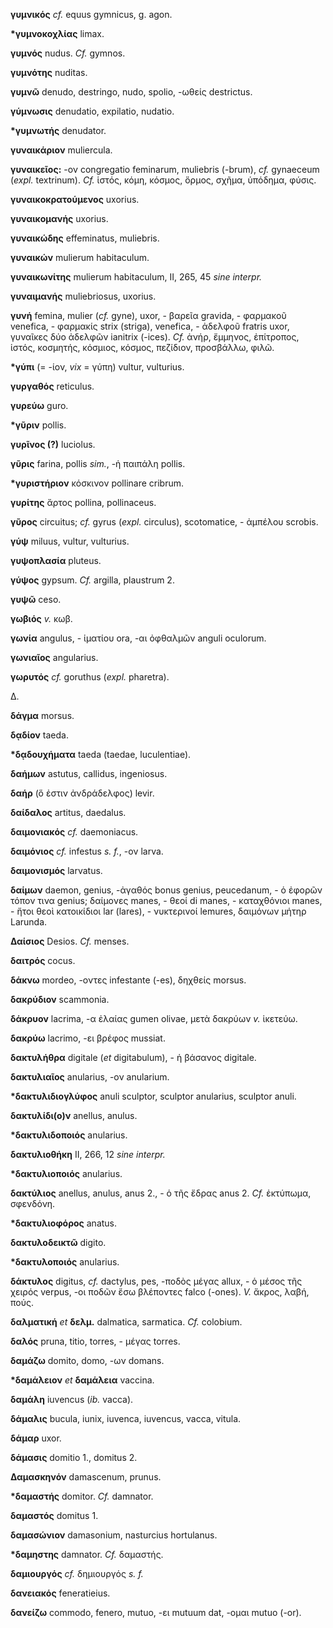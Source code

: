 **γυμνικός** *cf.* equus gymnicus, g. agon.

**\*γυμνοκοχλίας** limax.

**γυμνός** nudus. *Cf.* gymnos.

**γυμνότης** nuditas.

**γυμνῶ** denudo, destringo, nudo, spolio, -ωθείς destrictus.

**γύμνωσις** denudatio, expilatio, nudatio.

**\*γυμνωτής** denudator.

**γυναικάριον** muliercula.

**γυναικεῖος:** -ον congregatio feminarum, muliebris (-brum), *cf.*
gynaeceum (*expl.* textrinum). *Cf.* ἱστός, κόμη, κόσμος, ὅρμος, σχῆμα,
ὑπόδημα, φύσις.

**γυναικοκρατούμενος** uxorius.

**γυναικομανής** uxorius.

**γυναικώδης** effeminatus, muliebris.

**γυναικών** mulierum habitaculum.

**γυναικωνίτης** mulierum habitaculum, II, 265, 45 *sine interpr.*

**γυναιμανής** muliebriosus, uxorius.

**γυνή** femina, mulier (*cf.* gyne), uxor, - βαρεῖα gravida, - φαρμακοῦ
venefica, - φαρμακίς strix (striga), venefica, - ἀδελφοῦ fratris uxor,
γυναῖκες δύο ἀδελφῶν ianitrix (-ices). *Cf.* ἀνήρ, ἔμμηνος, ἐπίτροπος,
ἱστός, κοσμητής, κόσμιος, κόσμος, πεζίδιον, προσβάλλω, φιλῶ.

**\*γύπι** (= -ίον, *vix* = γύπη) vultur, vulturius.

**γυργαθός** reticulus.

**γυρεύω** guro.

**\*γῦριν** pollis.

**γυρῖνος (?)** luciolus.

**γῦρις** farina, pollis *sim.*, -ἡ παιπάλη pollis.

**\*γυριστήριον** κόσκινον pollinare cribrum.

**γυρίτης** ἄρτος pollina, pollinaceus.

**γῦρος** circuitus; *cf.* gyrus (*expl.* circulus), scotomatice, -
ἀμπέλου scrobis.

**γύψ** miluus, vultur, vulturius.

**γυψοπλασία** pluteus.

**γύψος** gypsum. *Cf.* argilla, plaustrum 2.

**γυψῶ** ceso.

**γωβιός** *v.* κωβ.

**γωνία** angulus, - ἱματίου ora, -αι ὀφθαλμῶν anguli oculorum.

**γωνιαῖος** angularius.

**γωρυτός** *cf.* goruthus (*expl.* pharetra).

Δ.

**δάγμα** morsus.

**δᾳδίον** taeda.

**\*δᾳδουχήματα** taeda (taedae, luculentiae).

**δαήμων** astutus, callidus, ingeniosus.

**δαήρ** (ὅ ἐστιν ἀνδράδελφος) levir.

**δαίδαλος** artitus, daedalus.

**δαιμονιακός** *cf.* daemoniacus.

**δαιμόνιος** *cf.* infestus *s.* *f.*, -ον larva.

**δαιμονισμός** larvatus.

**δαίμων** daemon, genius, -ἀγαθός bonus genius, peucedanum, - ὁ ἐφορῶν
τόπον τινα genius; δαίμονες manes, - θεοί di manes, - καταχθόνιοι
manes, - ἤτοι θεοὶ κατοικίδιοι lar (lares), - νυκτερινοί lemures,
δαιμόνων μήτηρ Larunda.

**Δαίσιος** Desios. *Cf.* menses.

**δαιτρός** cocus.

**δάκνω** mordeo, -οντες infestante (-es), δηχθείς morsus.

**δακρύδιον** scammonia.

**δάκρυον** lacrima, -α ἐλαίας gumen olivae, μετὰ δακρύων *v.* ἱκετεύω.

**δακρύω** lacrimo, -ει βρέφος mussiat.

**δακτυλήθρα** digitale (*et* digitabulum), - ἡ βάσανος digitale.

**δακτυλιαῖος** anularius, -ον anularium.

**\*δακτυλιδιογλύφος** anuli sculptor, sculptor anularius, sculptor
anuli.

**δακτυλίδι(ο)ν** anellus, anulus.

**\*δακτυλιδοποιός** anularius.

**δακτυλιοθήκη** II, 266, 12 *sine interpr.*

**\*δακτυλιοποιός** anularius.

**δακτύλιος** anellus, anulus, anus 2., - ὁ τῆς ἔδρας anus 2. *Cf.*
ἐκτύπωμα, σφενδόνη.

**\*δακτυλιοφόρος** anatus.

**δακτυλοδεικτῶ** digito.

**\*δακτυλοποιός** anularius.

**δάκτυλος** digitus, *cf.* dactylus, pes, -ποδὸς μέγας allux, - ὁ μέσος
τῆς χειρός verpus, -οι ποδῶν ἔσω βλέποντες falco (-ones). *V.* ἄκρος,
λαβή, πούς.

**δαλματική** *et* **δελμ.** dalmatica, sarmatica. *Cf.* colobium.

**δαλός** pruna, titio, torres, - μέγας torres.

**δαμάζω** domito, domo, -ων domans.

**\*δαμάλειον** *et* **δαμάλεια** vaccina.

**δαμάλη** iuvencus (*ib.* vacca).

**δάμαλις** bucula, iunix, iuvenca, iuvencus, vacca, vitula.

**δάμαρ** uxor.

**δάμασις** domitio 1., domitus 2.

**Δαμασκηνόν** damascenum, prunus.

**\*δαμαστής** domitor. *Cf.* damnator.

**δαμαστός** domitus 1.

**δαμασώνιον** damasonium, nasturcius hortulanus.

**\*δαμηστης** damnator. *Cf.* δαμαστής.

**δαμιουργός** *cf.* δημιουργός *s.* *f.*

**δανειακός** feneratieius.

**δανείζω** commodo, fenero, mutuo, -ει mutuum dat, -ομαι mutuo (-or).
